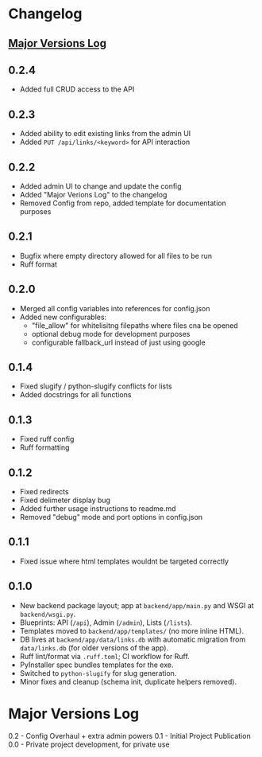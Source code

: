 # Changelog

## [Major Versions Log](#major-versions-log)

## 0.2.4

- Added full CRUD access to the API

## 0.2.3

- Added ability to edit existing links from the admin UI
- Added `PUT /api/links/<keyword>` for API interaction

## 0.2.2

- Added admin UI to change and update the config
- Added "Major Verions Log" to the changelog
- Removed Config from repo, added template for documentation purposes

## 0.2.1

- Bugfix where empty directory allowed for all files to be run
- Ruff format

## 0.2.0

- Merged all config variables into references for config.json
- Added new configurables:
    - "file_allow" for whitelisitng filepaths where files cna be opened
    - optional debug mode for development purposes
    - configurable fallback_url instead of just using google

## 0.1.4

- Fixed slugify / python-slugify conflicts for lists
- Added docstrings for all functions 

## 0.1.3

- Fixed ruff config
- Ruff formatting

## 0.1.2

- Fixed redirects
- Fixed delimeter display bug
- Added further usage instructions to readme.md
- Removed "debug" mode and port options in config.json

## 0.1.1

- Fixed issue where html templates wouldnt be targeted correctly

## 0.1.0

- New backend package layout; app at `backend/app/main.py` and WSGI at `backend/wsgi.py`.
- Blueprints: API (`/api`), Admin (`/admin`), Lists (`/lists`).
- Templates moved to `backend/app/templates/` (no more inline HTML).
- DB lives at `backend/app/data/links.db` with automatic migration from `data/links.db` (for older versions of the app).
- Ruff lint/format via `.ruff.toml`; CI workflow for Ruff.
- PyInstaller spec bundles templates for the exe.
- Switched to `python-slugify` for slug generation.
- Minor fixes and cleanup (schema init, duplicate helpers removed).



# Major Versions Log

0.2 - Config Overhaul + extra admin powers
0.1 - Initial Project Publication
0.0 - Private project development, for private use
